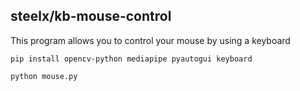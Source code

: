 ## steelx/kb-mouse-control

This program allows you to control your mouse by using a keyboard

```
pip install opencv-python mediapipe pyautogui keyboard

python mouse.py
```
